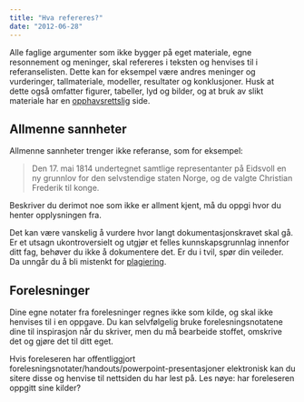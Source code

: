 ```yaml
---
title: "Hva refereres?"
date: "2012-06-28"
---
```


Alle faglige argumenter som ikke bygger på eget materiale, egne resonnement og meninger, skal refereres i teksten og henvises til i referanselisten. Dette kan for eksempel være andres meninger og vurderinger, tallmateriale, modeller, resultater og konklusjoner. Husk at dette også omfatter figurer, tabeller, lyd og bilder, og at bruk av slikt materiale har en [opphavsrettslig](/kildebruk-og-referanser/sitering-og-etikk/opphavsrettslige-forhold/) side.

## Allmenne sannheter

Allmenne sannheter trenger ikke referanse, som for eksempel:

> Den 17. mai 1814 undertegnet samtlige representanter på Eidsvoll en ny grunnlov for den selvstendige staten Norge, og de valgte Christian Frederik til konge.

Beskriver du derimot noe som ikke er allment kjent, må du oppgi hvor du henter opplysningen fra.

Det kan være vanskelig å vurdere hvor langt dokumentasjonskravet skal gå. Er et utsagn ukontroversielt og utgjør et felles kunnskapsgrunnlag innenfor ditt fag, behøver du ikke å dokumentere det. Er du i tvil, spør din veileder. Da unngår du å bli mistenkt for [plagiering](/kildebruk-og-referanser/sitering-og-etikk/#Plagiering).

## Forelesninger

Dine egne notater fra forelesninger regnes ikke som kilde, og skal ikke henvises til i en oppgave. Du kan selvfølgelig bruke forelesningsnotatene dine til inspirasjon når du skriver, men du må bearbeide stoffet, omskrive det og gjøre det til ditt eget.

Hvis foreleseren har offentliggjort forelesningsnotater/handouts/powerpoint-presentasjoner elektronisk kan du sitere disse og henvise til nettsiden du har lest på. Les nøye: har foreleseren oppgitt sine kilder?
